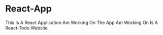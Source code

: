 # React-App
This Is A React Application Am Working On
The App Am Working On Is A React-Todo Website
